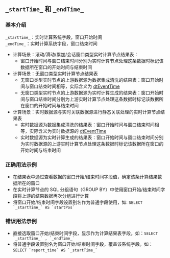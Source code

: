 ## `_startTime_`  和 `_endTime_`

### 基本介绍

`_startTime_`：实时计算系统字段，窗口开始时间  
`_endTime_`：实时计算系统字段，窗口结束时间  
  - 计算场景：滚动/滑动/累加/会话窗口类型实时计算节点结果表：
    - 窗口开始时间与窗口结束时间分别为实时计算节点处理这条数据时标记该数据所在窗口的开始时间与结束时间
  - 计算场景：无窗口类型实时计算节点结果表
    - 无窗口类型实时节点的上游数据源为数据集成清洗的结果表：窗口开始时间与窗口结束时间相等，实际含义为 [dtEventTime](../faq/localtime.md)
    - 无窗口类型实时节点的上游数据源为实时计算生成的结果表：窗口开始时间与窗口结束时间分别为上游实时计算节点处理这条数据时标记该数据所在窗口的开始时间与结束时间
  - 计算场景：实时数据源与实时关联数据源进行静态关联处理的实时计算节点结果表
    - 实时数据源为数据集成清洗的结果表：窗口开始时间与窗口结束时间相等，实际含义为实时数据源的 [dtEventTime](../faq/localtime.md)
    - 实时数据源为实时计算生成的结果表：窗口开始时间与窗口结束时间分别为实时数据源的上游实时计算节点处理这条数据时标记该数据所在窗口的开始时间与结束时间

### 正确用法示例

* 在结果表中通过查看数据的窗口开始/结束时间字段值，确定该条计算结果数据所在的窗口  
* 在实时计算节点的 SQL 分组语句（GROUP BY）中使用窗口开始/结束时间字段将上游的结果数据再次分组进行计算  
* 将窗口开始/结束时间字段设置别名作为普通字段使用，如: ```SELECT `_startTime_` AS `startPos` ```

### 错误用法示例

* 直接选取窗口开始/结束时间字段，显示作为计算结果表字段。如：```SELECT `_startTime_` , `_endTime_` ``` 
* 将普通字段设置别名为窗口开始/结束时间字段，覆盖该系统字段。如：```SELECT `report_time` AS `_startTime_` ```  

